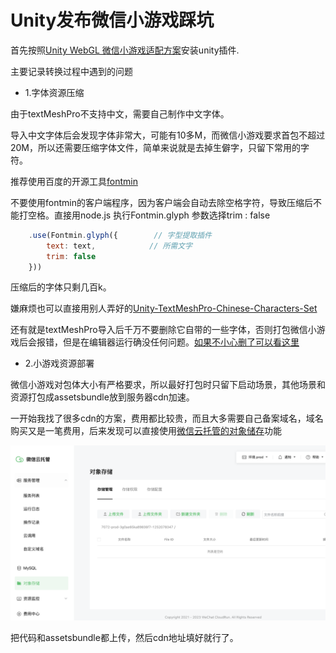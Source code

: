 # Unity发布微信小游戏踩坑

首先按照[Unity WebGL 微信小游戏适配方案](https://github.com/wechat-miniprogram/minigame-unity-webgl-transform)安装unity插件.

主要记录转换过程中遇到的问题

* 1.字体资源压缩

由于textMeshPro不支持中文，需要自己制作中文字体。

导入中文字体后会发现字体非常大，可能有10多M，而微信小游戏要求首包不超过20M，所以还需要压缩字体文件，简单来说就是去掉生僻字，只留下常用的字符。

推荐使用百度的开源工具[fontmin](https://github.com/ecomfe/fontmin)

不要使用fontmin的客户端程序，因为客户端会自动去除空格字符，导致压缩后不能打空格。直接用node.js 执行Fontmin.glyph 参数选择trim : false
```javascript
    .use(Fontmin.glyph({        // 字型提取插件
        text: text,            // 所需文字
        trim: false
    }))
```

压缩后的字体只剩几百k。

嫌麻烦也可以直接用别人弄好的[Unity-TextMeshPro-Chinese-Characters-Set](https://github.com/wy-luke/Unity-TextMeshPro-Chinese-Characters-Set)

还有就是textMeshPro导入后千万不要删除它自带的一些字体，否则打包微信小游戏后会报错，但是在编辑器运行确没任何问题。[如果不小心删了可以看这里]()

* 2.小游戏资源部署

微信小游戏对包体大小有严格要求，所以最好打包时只留下启动场景，其他场景和资源打包成assetsbundle放到服务器cdn加速。

一开始我找了很多cdn的方案，费用都比较贵，而且大多需要自己备案域名，域名购买又是一笔费用，后来发现可以直接使用[微信云托管的对象储存](https://cloud.weixin.qq.com/cloudrun/storage)功能

![微信云托管](https://github.com/h87545645/Blog/blob/main/unity3d/img/wechat_storage.png "对象储存")

把代码和assetsbundle都上传，然后cdn地址填好就行了。



